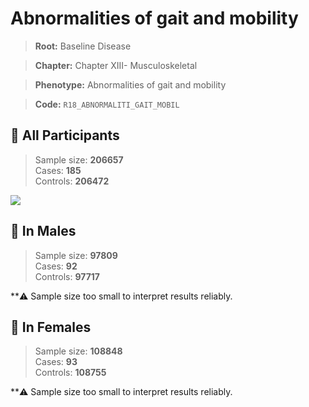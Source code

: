 # Abnormalities of gait and mobility

> **Root:** Baseline Disease  

> **Chapter:** Chapter XIII- Musculoskeletal  

> **Phenotype:** Abnormalities of gait and mobility  

> **Code:** `R18_ABNORMALITI_GAIT_MOBIL`

## 🧪 All Participants  
> Sample size: **206657**  
> Cases: **185**  
> Controls: **206472**
<img src="/Disease/Figures/ALL/Baseline/R18_ABNORMALITI_GAIT_MOBIL.png"/>
<CsvTable src="/Disease_Data/ALL/Baseline/LG_R18_ABNORMALITI_GAIT_MOBIL.csv" label="🔍 View full results" />

## 👨 In Males  
> Sample size: **97809**  
> Cases: **92**  
> Controls: **97717**

**⚠️ Sample size too small to interpret results reliably.

## 👩 In Females  
> Sample size: **108848**  
> Cases: **93**  
> Controls: **108755**

**⚠️ Sample size too small to interpret results reliably.
